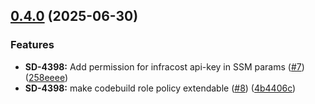 ## [0.4.0](https://github.com/Daemon-Solutions/terraform-aws-pipeline/compare/v0.3.1...v0.4.0) (2025-06-30)


### Features

* **SD-4398:** Add permission for infracost api-key in SSM params ([#7](https://github.com/Daemon-Solutions/terraform-aws-pipeline/issues/7)) ([258eeee](https://github.com/Daemon-Solutions/terraform-aws-pipeline/commit/258eeee0dfc936120008517f35b65fe7f5c30f66))
* **SD-4398:** make codebuild role policy extendable  ([#8](https://github.com/Daemon-Solutions/terraform-aws-pipeline/issues/8)) ([4b4406c](https://github.com/Daemon-Solutions/terraform-aws-pipeline/commit/4b4406cdeeb17c0cc3e5731b8010751af836dffd))
